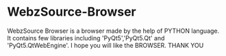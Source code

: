 # WebzSource-Browser
WebzSource Browser is a browser made by the help of PYTHON language. It contains few libraries including 'PyQt5','PyQt5.Qt' and 'PyQt5.QtWebEngine'.
 I hope you will like the BROWSER.
THANK YOU
